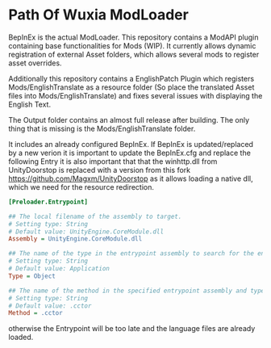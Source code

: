 # Path Of Wuxia ModLoader
BepInEx is the actual ModLoader.
This repository contains a ModAPI plugin containing base functionalities for Mods (WIP).
It currently allows dynamic registration of external Asset folders, which allows several mods to register asset overrides.

Additionally this repository contains a EnglishPatch Plugin which registers Mods/EnglishTranslate as a resource folder (So place the translated Asset files into Mods/EnglishTranslate)
and fixes several issues with displaying the English Text.

The Output folder contains an almost full release after building.
The only thing that is missing is the Mods/EnglishTranslate folder.

It includes an already configured BepInEx.
If BepInEx is updated/replaced by a new verion it is important to update the BepInEx.cfg and replace the following Entry
it is also important that that the winhttp.dll from UnityDoorstop is replaced with a version from this fork https://github.com/Magxm/UnityDoorstop as it allows loading a native dll, which we need for the resource redirection.

```ini
[Preloader.Entrypoint]

## The local filename of the assembly to target.
# Setting type: String
# Default value: UnityEngine.CoreModule.dll
Assembly = UnityEngine.CoreModule.dll

## The name of the type in the entrypoint assembly to search for the entrypoint method.
# Setting type: String
# Default value: Application
Type = Object

## The name of the method in the specified entrypoint assembly and type to hook and load Chainloader from.
# Setting type: String
# Default value: .cctor
Method = .cctor
```

otherwise the Entrypoint will be too late and the language files are already loaded.

